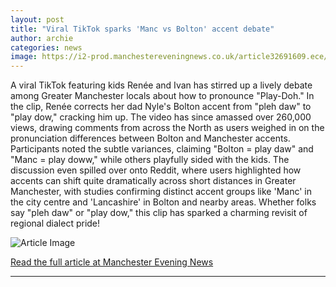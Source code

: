 ```yaml
---
layout: post
title: "Viral TikTok sparks 'Manc vs Bolton' accent debate"
author: archie
categories: news
image: https://i2-prod.manchestereveningnews.co.uk/article32691609.ece/ALTERNATES/s1200/0_IMG_2895.jpg
---
```

A viral TikTok featuring kids Renée and Ivan has stirred up a lively debate among Greater Manchester locals about how to pronounce "Play-Doh." In the clip, Renée corrects her dad Nyle's Bolton accent from "pleh daw" to "play dow," cracking him up. The video has since amassed over 260,000 views, drawing comments from across the North as users weighed in on the pronunciation differences between Bolton and Manchester accents. Participants noted the subtle variances, claiming "Bolton = play daw" and "Manc = play doww," while others playfully sided with the kids. The discussion even spilled over onto Reddit, where users highlighted how accents can shift quite dramatically across short distances in Greater Manchester, with studies confirming distinct accent groups like 'Manc' in the city centre and 'Lancashire' in Bolton and nearby areas. Whether folks say "pleh daw" or "play dow," this clip has sparked a charming revisit of regional dialect pride!

![Article Image](https://i2-prod.manchestereveningnews.co.uk/article32691609.ece/ALTERNATES/s1200/0_IMG_2895.jpg)

[Read the full article at Manchester Evening News](https://www.manchestereveningnews.co.uk/news/greater-manchester-news/viral-tiktok-sparks-manc-vs-32691432)

---
